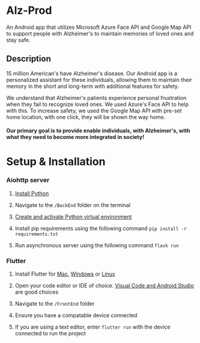 # Alz-Prod
An Android app that utilizes Microsoft Azure Face API and Google Map API to support people with Alzheimer's to maintain memories of loved ones and stay safe.

## Description
15 million American's have Alzheimer's disease. 
Our Android app is a personalized assistant for these individuals, allowing them to maintain their memory in the short and long-term with additional features for safety. 

We understand that Alzheimer's patients experience personal frustration when they fail to recognize loved ones. 
We used Azure's Face API to help with this. To increase safety, we used the Google Map API with pre-set home location, with one click, 
they will be shown the way home.

#### Our primary goal is to provide enable individuals, with Alzheimer's, with what they need to become more integrated in society!

# Setup & Installation

### Aiohttp server

1. [Install Python](https://www.python.org/downloads/)

2. Navigate to the ```/BackEnd``` folder on the terminal

3. [Create and activate Python virtual environment](https://docs.python.org/3/library/venv.html)

4. Install pip requirements using the following command ```pip install -r requirements.txt```

5. Run asynchronous server using the following command ```flask run```

### Flutter

1. Install Flutter for [Mac](https://flutter.dev/docs/get-started/install/macos), [Windows](https://flutter.dev/docs/get-started/install/windows) or [Linux](https://flutter.dev/docs/get-started/install/linux)

2. Open your code editor or IDE of choice. [Visual Code and Android Studio](https://flutter.dev/docs/get-started/editor) are good choices

3. Navigate to the `/FrontEnd` folder

4. Ensure you have a compatable device connected 

5. If you are using a text editor, enter `flutter run` with the device connected to run the project 
